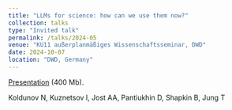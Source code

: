```yaml
---
title: "LLMs for science: how can we use them now?"
collection: talks
type: "Invited talk"
permalink: /talks/2024-05
venue: "KU11 außerplanmäßiges Wissenschaftsseminar, DWD"
date: 2024-10-07
location: "DWD, Germany"
---
```


<i class="fas fa-file-powerpoint"></i> [Presentation](https://nextcloud.awi.de/s/2kMSgSi5FztEjdm) (400 Mb). 


Koldunov N, Kuznetsov I, Jost AA, Pantiukhin D, Shapkin B, Jung T